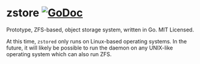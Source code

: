 zstore [![GoDoc](http://godoc.org/github.com/mdlayher/zstore?status.svg)](http://godoc.org/github.com/mdlayher/zstore)
======

Prototype, ZFS-based, object storage system, written in Go.  MIT Licensed.

At this time, `zstored` only runs on Linux-based operating systems.  In the future,
it will likely be possible to run the daemon on any UNIX-like operating system
which can also run ZFS.
